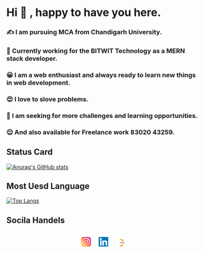 # Hi :wave: , happy to have you here.

### :writing_hand: I am pursuing MCA from Chandigarh University.

### :office: Currently working for the BITWIT Technology as a MERN stack developer.

### :grinning: I am a web enthusiast and always ready to learn new things in web development.

### :heart_eyes: I love to slove problems.

### :monocle_face: I am seeking for more challenges and learning opportunities.

### 😌 And also available for Freelance work 83020 43259.

## Status Card

[![Anurag's GitHub stats](https://github-readme-stats.vercel.app/api?username=YASH1730&theme=dracula)](https://github.com/anuraghazra/github-readme-stats)

## Most Uesd Language

[![Top Langs](https://github-readme-stats.vercel.app/api/top-langs/?username=YASH1730)](https://github.com/anuraghazra/github-readme-stats)


## Socila Handels 
<div style = "display:flex; gap : 20px; flex-direction : row; align-items: center; justify-content : center"> 

<a href="https://www.instagram.com/_yash_3002/"><img src="https://raw.githubusercontent.com/YASH1730/YASH1730/master/images/instagram.svg"  alt="Intagram" width="25px"/></a>


<a href="https://www.linkedin.com/in/yashwant-sahu-4309b8195/"><img src="https://raw.githubusercontent.com/YASH1730/YASH1730/master/images/linkedin.svg"  alt="LinkedIn" width="25px"/></a>

<a href="https://leetcode.com/yashwantsahu3002/"><img src="https://raw.githubusercontent.com/YASH1730/YASH1730/master/images/leetcode.png"  alt="Leetcode" width="25px"/></a>


</div>
